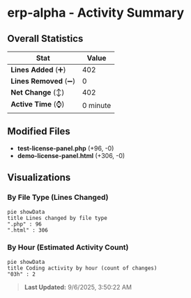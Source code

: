 # erp-alpha - Activity Summary 

## Overall Statistics

| Stat                   | Value                                                             |
| ---------------------- | ----------------------------------------------------------------- |
| **Lines Added** (➕)   | 402                                          |
| **Lines Removed** (➖) | 0                                        |
| **Net Change** (↕)    | 402                |
| **Active Time** (⌚)   | 0 minute |


## Modified Files
- **test-license-panel.php** (+96, -0)
- **demo-license-panel.html** (+306, -0)

## Visualizations

### By File Type (Lines Changed)

```mermaid
pie showData
title Lines changed by file type
".php" : 96
".html" : 306
```

### By Hour (Estimated Activity Count)

```mermaid
pie showData
title Coding activity by hour (count of changes)
"03h" : 2
```


> **Last Updated:** 9/6/2025, 3:50:22 AM